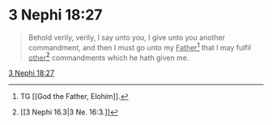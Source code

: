# 3 Nephi 18:27

> Behold verily, verily, I say unto you, I give unto you another commandment, and then I must go unto my <u>Father</u>[^a] that I may fulfil <u>other</u>[^b] commandments which he hath given me.

[3 Nephi 18:27](https://www.churchofjesuschrist.org/study/scriptures/bofm/3-ne/18?lang=eng&id=p27#p27)


[^a]: TG [[God the Father, Elohim]].
[^b]: [[3 Nephi 16.3|3 Ne. 16:3.]]
